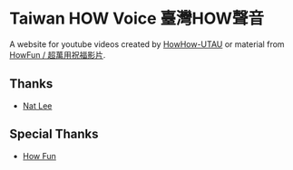# Taiwan HOW Voice 臺灣HOW聲音

A website for youtube videos created by [HowHow-UTAU](https://github.com/EarlySpringCommitee/HowHow-UTAU) or material from [HowFun / 超萬用祝福影片](https://www.youtube.com/watch?v=sNcvgpUqrwE).

## Thanks

* [Nat Lee](https://github.com/NatLee)

## Special Thanks

* [How Fun](https://www.youtube.com/channel/UCxUzQ3wu0oJP_8YLWt71WgQ)
